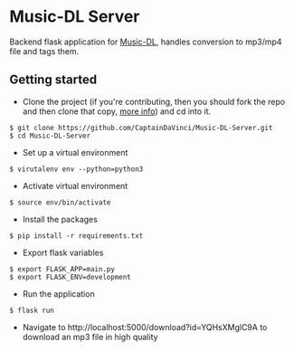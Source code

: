 # Music-DL Server

Backend flask application for [Music-DL](https://github.com/CaptainDaVinci/Music-DL), handles conversion to 
mp3/mp4 file and tags them.  

## Getting started

* Clone the project (if you're contributing, then you should fork the repo and then clone that copy, [more info](https://www.digitalocean.com/community/tutorials/how-to-create-a-pull-request-on-github)) and cd into it.
```
$ git clone https://github.com/CaptainDaVinci/Music-DL-Server.git
$ cd Music-DL-Server
```

* Set up a virtual environment
```
$ virutalenv env --python=python3
```

* Activate virtual environment
```
$ source env/bin/activate
```

* Install the packages
```
$ pip install -r requirements.txt
```

* Export flask variables
```
$ export FLASK_APP=main.py
$ export FLASK_ENV=development
```

* Run the application
```
$ flask run
```

* Navigate to http://localhost:5000/download?id=YQHsXMglC9A to download an mp3 file in high quality

